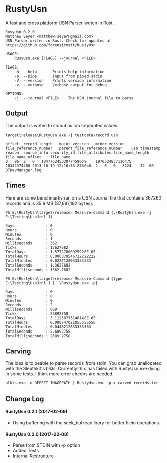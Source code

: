 # RustyUsn
A fast and cross platform USN Parser writen in Rust.

```
RusyUsn 0.2.0
Matthew Seyer <matthew.seyer@gmail.com>
USN Parser writen in Rust. Check for updates at https://github.com/forensicmatt/RustyUsn

USAGE:
    RusyUsn.exe [FLAGS] --journal <FILE>

FLAGS:
    -h, --help       Prints help information
    -p, --pipe       Input from piped stdin
    -V, --version    Prints version information
    -v, --verbose    Verbose output for debug

OPTIONS:
    -j, --journal <FILE>    The USN journal file to parse
```

## Output
The output is writen to stdout as tab seperated values.

```
target\release\RustyUsn.exe -j testdata\record.usn

offset	record_length	major_version	minor_version	file_reference_number	parent_file_reference_number	usn	timestamp	reason	source_info	security_id	file_attributes	file_name_length	file_name_offset	file_name
0	96	2	0	10477624533077459059	1970324837116475	20342374400	2013-10-19 12:16:53.276040	2	0	0	8224	32	60	BTDevManager.log

```

## Times
Here are some benchmarks ran on a USN Journal file that contains 367260 records and is 35.9 MB (37,687,192 bytes).

```
PS E:\RustyUsn\target\release> Measure-Command {.\RustyUsn.exe -j E:\Testing\UsnJrnl.J}

Days              : 0
Hours             : 0
Minutes           : 0
Seconds           : 1
Milliseconds      : 362
Ticks             : 13627682
TotalDays         : 1.57727800925926E-05
TotalHours        : 0.000378546722222222
TotalMinutes      : 0.0227128033333333
TotalSeconds      : 1.3627682
TotalMilliseconds : 1362.7682
```

```
PS E:\RustyUsn\target\release> Measure-Command {type E:\Testing\UsnJrnl.J | .\RustyUsn.exe -p}

Days              : 0
Hours             : 0
Minutes           : 0
Seconds           : 2
Milliseconds      : 689
Ticks             : 26892758
TotalDays         : 3.11258773148148E-05
TotalHours        : 0.000747021055555556
TotalMinutes      : 0.0448212633333333
TotalSeconds      : 2.6892758
TotalMilliseconds : 2689.2758
```

## Carving
The idea is to beable to parse records from stdin. You can grab unallocated with the Sleuthkit's blkls. Currently this has failed with RustyUsn.exe dying in some tests. I think more error checks are needed.
```
blkls.exe -o OFFSET IMAGEPATH | RustyUsn.exe -p > carved_records.txt
```

## Change Log
#### RustyUsn 0.2.1 (2017-02-09)
- Using buffering with the seek_bufread lirary for better fileio operations.

#### RustyUsn 0.2.0 (2017-02-08)
- Parse from STDIN with -p option
- Added Tests
- Internal Restructure
